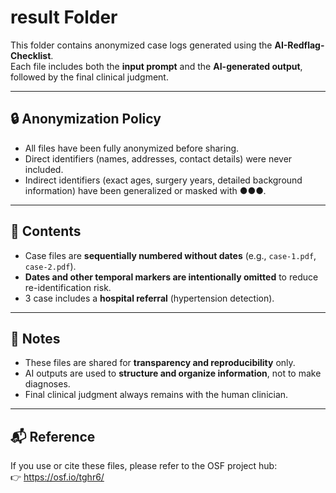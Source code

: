 # result Folder

This folder contains anonymized case logs generated using the **AI-Redflag-Checklist**.  
Each file includes both the **input prompt** and the **AI-generated output**, followed by the final clinical judgment.

---

## 🔒 Anonymization Policy
- All files have been fully anonymized before sharing.  
- Direct identifiers (names, addresses, contact details) were never included.  
- Indirect identifiers (exact ages, surgery years, detailed background information) have been generalized or masked with ●●●.  

---

## 📂 Contents
- Case files are **sequentially numbered without dates** (e.g., `case-1.pdf`, `case-2.pdf`).  
- **Dates and other temporal markers are intentionally omitted** to reduce re-identification risk.  
- 3 case includes a **hospital referral** (hypertension detection).

---

## 🧾 Notes
- These files are shared for **transparency and reproducibility** only.  
- AI outputs are used to **structure and organize information**, not to make diagnoses.  
- Final clinical judgment always remains with the human clinician.

---

## 📬 Reference
If you use or cite these files, please refer to the OSF project hub:  
👉 https://osf.io/tghr6/

